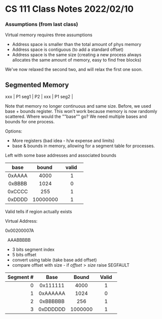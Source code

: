 # CS 111 Class Notes 2022/02/10

### Assumptions (from last class)

Virtual memory requires three assumptions

* Address space is smaller than the total amount of phys memory
* Address space is contiguous (to add a standard offset)
* Address space is the same size (creating a new process always
  allocates the same amount of memory, easy to find free blocks)

We've now relaxed the second two, and will relax the first one soon.

## Segmented Memory

xxx | P1 seg1 | P2 | xxx | P1 seg2 |

Note that memory no longer continuous and same size.
Before, we used base + bounds register.
This won't work because memory is now randomly scattered. Where would the 
""base"" go? We need multiple bases and bounds for one process.

Options:

* More registers (bad idea - h/w expense and limits)
* base & bounds in memory, allowing for a segment table for processes.

Left with some base addresses and associated bounds

|&nbsp;&nbsp; base &nbsp;&nbsp;   | &nbsp;&nbsp;bound &nbsp;&nbsp;    | &nbsp;&nbsp;valid &nbsp;&nbsp; |
|:--------:|:----------:|:-------:|
| 0xAAAA | 4000     | 1     |
| 0xBBBB | 1024     | 0     |
| 0xCCCC | 255      | 1     |
| 0xDDDD | 10000000 | 1     |

Valid tells if region actually exists


Virtual Address:

0x00200007A

&nbsp;&nbsp;AAABBBBB

* 3 bits segment index
* 5 bits offset
* convert using table (take base add offset)
* compare offset with size - if $offset > size$ raise SEGFAULT

|Segment #|&nbsp;&nbsp;Base&nbsp;&nbsp;|&nbsp;&nbsp;Bound&nbsp;&nbsp;|&nbsp;&nbsp;Valid&nbsp;&nbsp;|
|---:|:---:|:---:|:---:|
|0|0x111111|4000|1|
|1|0xAAAAAA|1024|0|
|2|0xBBBBBB|256|1|
|3|0xDDDDDD|1000000|1|

